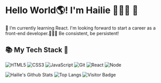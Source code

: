 <h1> Hello World🌎! I'm Hailie 🙋🏻‍♀️ 👋 </h1>
🌱 I’m currently learning React. I'm looking forward to start a career as a front-end developer.👩🏻‍💻
Be consistent, be persistent!

<!--
**ekim49/ekim49** is a ✨ _special_ ✨ repository because its `README.md` (this file) appears on your GitHub profile.

Here are some ideas to get you started:

- 🔭 I’m currently working on ...
- 🌱 I’m currently learning ...
- 👯 I’m looking to collaborate on ...
- 🤔 I’m looking for help with ...
- 💬 Ask me about ...
- 📫 How to reach me: ...
- 😄 Pronouns: ...
- ⚡ Fun fact: ...
-->
<h2>📚 My Tech Stack 🥞</h2>
  
![HTML5](https://img.shields.io/badge/-HTML5-F05032?style=for-the-badge&logo=html5&logoColor=ffffff) ![CSS3](https://img.shields.io/badge/-CSS3-007ACC?style=for-the-badge&logo=css3) ![JavaScript](https://img.shields.io/badge/-JavaScript-%23F7DF1C?style=for-the-badge&logo=javascript&logoColor=000000&labelColor=%23F7DF1C&color=%23FFCE5A) ![Git](https://img.shields.io/badge/-Git-F05032?style=for-the-badge&logo=git&logoColor=ffffff) ![React](https://img.shields.io/badge/-React-222222?style=for-the-badge&logo=react)
![Node](https://img.shields.io/badge/-Nodejs-43853d?style=for-the-badge&logo=Node.js&logoColor=white)

![Hailie's Github Stats](https://github-readme-stats.vercel.app/api?username=ekim49&count_private=true&show_icons=true&include_all_commits=true)
![Top Langs](https://github-readme-stats.vercel.app/api/top-langs/?username=ekim49&hide=TeX&layout=compact)
![Visitor Badge](https://visitor-badge.laobi.icu/badge?page_id=ekim49.ekim49)
